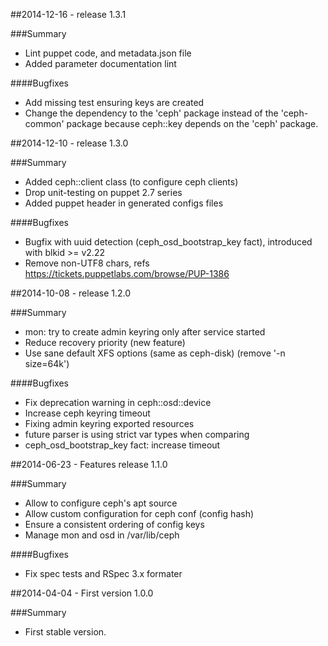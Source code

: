 ##2014-12-16 - release 1.3.1

###Summary
* Lint puppet code, and metadata.json file
* Added parameter documentation lint

####Bugfixes
* Add missing test ensuring keys are created
* Change the dependency to the 'ceph' package instead of the 'ceph-common' package because ceph::key depends on the 'ceph' package.

##2014-12-10 - release 1.3.0

###Summary
* Added ceph::client class (to configure ceph clients)
* Drop unit-testing on puppet 2.7 series
* Added puppet header in generated configs files

####Bugfixes
* Bugfix with uuid detection (ceph_osd_bootstrap_key fact), introduced with blkid >= v2.22
* Remove non-UTF8 chars, refs https://tickets.puppetlabs.com/browse/PUP-1386

##2014-10-08 - release 1.2.0

###Summary
* mon: try to create admin keyring only after service started
* Reduce recovery priority (new feature)
* Use sane default XFS options (same as ceph-disk) (remove '-n size=64k')

####Bugfixes
* Fix deprecation warning in ceph::osd::device
* Increase ceph keyring timeout
* Fixing admin keyring exported resources
* future parser is using strict var types when comparing
* ceph_osd_bootstrap_key fact: increase timeout

##2014-06-23 - Features release 1.1.0

###Summary
* Allow to configure ceph's apt source
* Allow custom configuration for ceph conf (config hash)
* Ensure a consistent ordering of config keys
* Manage mon and osd in /var/lib/ceph

####Bugfixes
* Fix spec tests and RSpec 3.x formater

##2014-04-04 - First version 1.0.0

###Summary
* First stable version.
